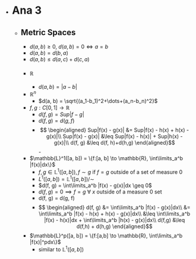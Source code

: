 - # Ana 3
	- ## Metric Spaces
		- $d(a, b) \geq 0,\ d(a,b) = 0 \iff a=b$
		- $d(a,b) = d(b, a)$
		- $d(a, b) \leq d(a, c) + d(c, a)$
		- #### $\mathbb{R}$
			- $d(a, b) = |a-b|$
		- $\mathbb{R}^n$
			- $d(a, b) = \sqrt{(a_1-b_1)^2+\dots+(a_n-b_n)^2}$
		- $f, g: C[0,1] \to \mathbb{R}$
			- $d(f, g) = Sup|f-g|$
			- $d(f, g) = d(g, f)$
			- $$
			  \begin{aligned} Sup|f(x) - g(x)| &= Sup|f(x) - h(x) + h(x) - g(x)|\\ Sup|f(x) - g(x)| &\leq Sup|f(x) - h(x)| + Sup|h(x) - g(x)|\\ d(f, g) &\leq d(f, h)+d(h,g) \end{aligned}$$-
		- $\mathbb{L}^1([a, b]) = \{f:[a, b] \to \mathbb{R}, \int\limits_a^b |f(x)|dx\}$
			- $f,g\in \mathbb{L}^1([a, b]), f\sim g$ if $f = g$ outside of a set of measure $0$
			- $L^1([a, b]) = \mathbb{L}^1([a, b])/ \sim$
			- $d(f, g) = \int\limits_a^b |f(x) - g(x)|dx \geq 0$
			- $d(f, g) = 0 \implies f = g\ \forall\ x$ outside of a measure $0$ set
			- d(f, g) = d(g, f)
			- $$
			  \begin{aligned}
			  d(f, g) &= \int\limits_a^b |f(x) - g(x)|dx\\
			  &= \int\limits_a^b |f(x) - h(x) + h(x) - g(x)|dx\\
			  &\leq \int\limits_a^b |f(x) - h(x)|dx + \int\limits_a^b |h(x) - g(x)|dx\\
			  d(f,g) &\leq d(f,h) + d(h,g)
			  \end{aligned}$$
		- $\mathbb{L}^p([a, b]) = \{f:[a,b] \to \mathbb{R}, \int\limits_a^b |f(x)|^pdx\}$
			- similar to $\mathbb{L}^1([a, b])$